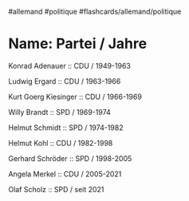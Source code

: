 #allemand #politique #flashcards/allemand/politique

# Name: Partei / Jahre

Konrad Adenauer :: CDU / 1949-1963
<!--SR:!2022-11-19,15,250-->
Ludwig Ergard :: CDU / 1963-1966
<!--SR:!2022-11-05,1,210-->
Kurt Goerg Kiesinger :: CDU / 1966-1969
<!--SR:!2022-11-14,10,230-->
Willy Brandt :: SPD / 1969-1974
<!--SR:!2022-11-19,15,250-->
Helmut Schmidt :: SPD / 1974-1982
<!--SR:!2022-11-13,9,230-->
Helmut Kohl :: CDU / 1982-1998
<!--SR:!2022-11-20,16,250-->
Gerhard Schröder :: SPD / 1998-2005
<!--SR:!2022-11-06,2,230-->
Angela Merkel :: CDU / 2005-2021
<!--SR:!2022-12-04,30,290-->
Olaf Scholz :: SPD / seit 2021
<!--SR:!2022-11-07,3,250-->